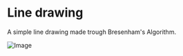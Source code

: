 # Line drawing
A simple line drawing made trough Bresenham's Algorithm.

![Image](https://media.discordapp.net/attachments/1008770019074789486/1011295257050226728/unknown.png)
